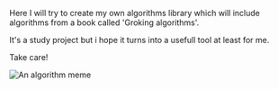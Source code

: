 Here I will try to create my own algorithms library which will include algorithms from a book called 'Groking algorithms'. 

It's a study project but i hope it turns into a usefull tool at least for me.

Take care!

![An algorithm meme](https://lh3.googleusercontent.com/proxy/1A0o_4JbDdfLLfnw07DBxB6nM35JjODlEh53wI-0ygpAjkbZL9GWAc45DzWhYNAN6Sh50z_gF-YFfSmrLHPL7rax3arPuRUo3EoLhJyPyOl4ckyKHZkVTd_nq_7DrqIaYmfWrLq-FT51V50eIcFrdg3bp80jwQvpOv0)